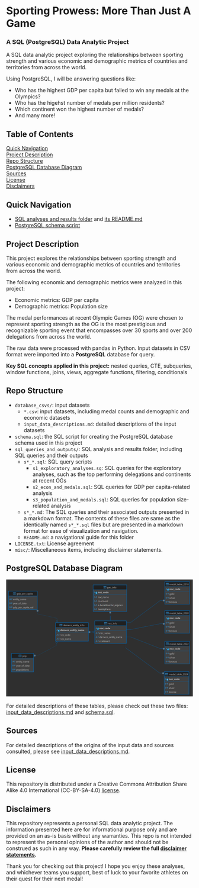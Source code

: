 # Sporting Prowess: More Than Just A Game
### A SQL (PostgreSQL) Data Analytic Project

A SQL data analytic project exploring the relationships between sporting strength and various economic and demographic metrics of countries and territories from across the world.

Using PostgreSQL, I will be answering questions like:
* Who has the highest GDP per capita but failed to win any medals at the Olympics?
* Who has the higehst number of medals per million residents?
* Which continent won the highest number of medals?
* And many more!

## Table of Contents

[Quick Navigation](#quick-navigation)\
[Project Description](#project-description)\
[Repo Structure](#repo-structure)\
[PostgreSQL Database Diagram](#postgresql-database-diagram)\
[Sources](#sources)\
[License](#license)\
[Disclaimers](#disclaimers)


## Quick Navigation

* [SQL analyses and results folder](sql_queries_and_outputs/) and [its README.md](sql_queries_and_outputs/README.md)
* [PostgreSQL schema script](schema.sql)

## Project Description

This project explores the relationships between sporting strength and various economic and demographic metrics of countries and territories from across the world.

The following economic and demographic metrics were analyzed in this project:
* Economic metrics: GDP per capita
* Demographic metrics: Population size

The medal performances at recent Olympic Games (OG) were chosen to represent sporting strength as the OG is the most prestigious and recognizable sporting event that encompasses over 30 sports and over 200 delegations from across the world. 

The raw data were processed with pandas in Python. Input datasets in CSV format were imported into a **PostgreSQL** database for query.

**Key SQL concepts applied in this project:** nested queries, CTE, subqueries, window functions, joins, views, aggregate functions, filtering, conditionals

## Repo Structure

* `database_csvs/`: input datasets
    * `*.csv`: input datasets, including medal counts and demographic and economic datasets
    * `input_data_descriptions.md`: detailed descriptions of the input datasets 
* `schema.sql`: the SQL script for creating the PostgreSQL database schema used in this project
* `sql_queries_and_outputs/`: SQL analysis and results folder, including SQL queries and their outputs
    * `s*_*.sql`: SQL query scripts
        * `s1_exploratory_analyses.sq`: SQL queries for the exploratory analyses, such as the top performing delegations and continents at recent OGs
        * `s2_econ_and_medals.sql`: SQL queries for GDP per capita-related analysis
        * `s3_population_and_medals.sql`: SQL queries for population size-related analysis
    * `s*_*.md`: The SQL queries and their associated outputs presented in a markdown format. The contents of these files are same as the identically named `s*_*.sql` files but are presented in a markdown format for ease of visualization and navigation.
    * `README.md`: a navigational guide for this folder
* `LICENSE.txt`: License agreement
* `misc/`: Miscellaneous items, including disclaimer statements.


## PostgreSQL Database Diagram

![Schema](misc/assets/schema.png)

For detailed descriptions of these tables, please check out these two files: [input_data_descriptions.md](database_csvs/input_data_descriptions.md) and [schema.sql](schema.sql).

## Sources

For detailed descriptions of the origins of the input data and sources consulted, please see [input_data_descriptions.md](database_csvs/input_data_descriptions.md).

## License

This repository is distributed under a Creative Commons Attribution Share Alike 4.0 International (CC-BY-SA-4.0) [license](LICENSE.txt).

## Disclaimers

This repository represents a personal SQL data analytic project. The information presented here are for informational purpose only and are provided on an as-is basis without any warranties. This repo is not intended to represent the personal opinions of the author and should not be construed as such in any way. **Please carefully review the full [disclaimer statements](misc/disclaimers.md).**

Thank you for checking out this project! I hope you enjoy these analyses, and whichever teams you support, best of luck to your favorite athletes on their quest for their next medal!
